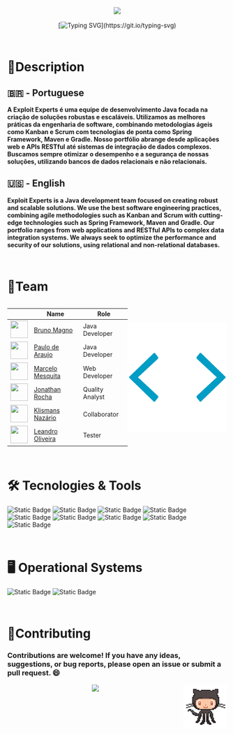 <div style="text-align: center;">
    <img src="https://capsule-render.vercel.app/api?type=waving&height=100&color=gradient" />
</div>
<div align="center" text-align="center">

  [![Typing SVG](https://readme-typing-svg.demolab.com/?font=Fira+Code&weight=600&size=40&pause=100&color=007BFF&center=true&vCenter=true&lines=EXPLOIT+EXPERTS!)](https://git.io/typing-svg) 
</div>

<br>


# 📃Description

## 🇧🇷 - Portuguese
<strong>A Exploit Experts é uma equipe de desenvolvimento Java focada na criação de soluções robustas e escaláveis. Utilizamos as melhores práticas da engenharia de software, combinando metodologias ágeis como Kanban e Scrum com tecnologias de ponta como Spring Framework, Maven e Gradle. Nosso portfólio abrange desde aplicações web e APIs RESTful até sistemas de integração de dados complexos. Buscamos sempre otimizar o desempenho e a segurança de nossas soluções, utilizando bancos de dados relacionais e não relacionais.</strong>


## 🇺🇸	- English
<strong>Exploit Experts is a Java development team focused on creating robust and scalable solutions. We use the best software engineering practices, combining agile methodologies such as Kanban and Scrum with cutting-edge technologies such as Spring Framework, Maven and Gradle. Our portfolio ranges from web applications and RESTful APIs to complex data integration systems. We always seek to optimize the performance and security of our solutions, using relational and non-relational databases.</strong>

<br>

# 🧟Team

<div style="display: flex; align-items: center;">
<div align="left">


|| Name             | Role           |
| ---------------- | ---------------- | -------------- |
| <img src="https://avatars.githubusercontent.com/u/114788642?v=4" float="left" width="40px" height=40px> | <a href='https://github.com/brunoliratm'>Bruno Magno</a> | Java Developer |
| <img src="https://avatars.githubusercontent.com/u/127964717?v=4" float="left" width="40px" height=40px> | <a href='https://github.com/Paulo-Araujo-Jr'>Paulo de Araujo</a> | Java Developer |
| <img src="https://avatars.githubusercontent.com/u/126338859?v=4" float="left" width="40px" height=40px> | <a href='https://github.com/MrMesquita'>Marcelo Mesquita</a> | Web Developer |
| <img src="https://avatars.githubusercontent.com/u/126990110?v=4" float="left" width="40px" height=40px> | <a href='https://github.com/Jonathanwsr'>Jonathan Rocha</a> | Quality Analyst |
| <img src="https://avatars.githubusercontent.com/u/180599406?v=4" float="left" width="40px" height=40px> | <a href='https://github.com/Klismans-Nazario'>Klismans Nazário</a> | Collaborator |
| <img src="https://avatars.githubusercontent.com/u/126925371?v=4" float="left" width="40px" height=40px> | <a href='https://github.com/leandrouser'>Leandro Oliveira</a> | Tester |

</div>
<div align="right">
    <img src="images/typing.gif" margin-left="20px" width="250" height="250" align="right">
</div>
</div>

<br>

# :hammer_and_wrench: Tecnologies & Tools
<div align="left">
  

  ![Static Badge](https://img.shields.io/badge/Java-ED8B00?style=for-the-badge&logo=openjdk&logoColor=white)
  ![Static Badge](https://img.shields.io/badge/html-E34F26?style=for-the-badge&logo=html5&logoColor=white)
  ![Static Badge](https://img.shields.io/badge/css-1572B6?style=for-the-badge&logo=css3&logoColor=white)
  ![Static Badge](https://img.shields.io/badge/javascript-F7DF1E?style=for-the-badge&logo=javascript&logoColor=white)
  ![Static Badge](https://img.shields.io/badge/bootstrap-05054B?style=for-the-badge&logo=bootstrap&logoColor=white)
  ![Static Badge](https://img.shields.io/badge/apachetomcat-F8DC75?style=for-the-badge&logo=apachetomcat&color=%23000000)
  ![Static Badge](https://img.shields.io/badge/sass-CC6699?style=for-the-badge&logo=sass&logoColor=white)
  ![Static Badge](https://img.shields.io/badge/jira-0052CC?style=for-the-badge&logo=jira&logoColor=%230052CC&color=%2397979A)
  ![Static Badge](https://img.shields.io/badge/spring-6DB33F?style=for-the-badge&logo=spring&logoColor=%236DB33F&color=%23000000)

</div>

<br>

# :desktop_computer: Operational Systems
<div align="left">

  ![Static Badge](https://img.shields.io/badge/ubuntu-E95420?style=for-the-badge&logo=ubuntu&logoColor=white)
  ![Static Badge](https://img.shields.io/badge/windows-0078D4?style=for-the-badge&logo=windows&logoColor=white)

</div>

<br>

# 🤝Contributing

<div display="flex" align-items="center">
  <h3 align="left">
    Contributions are welcome! If you have any ideas, suggestions, or bug reports, please open an issue or submit a pull request. 😄  
  </h3>
  <img src="images/GitHub-logo.gif" width="100" height="100" align="right">
</div>

<div style="text-align: center;">
    <img src="https://capsule-render.vercel.app/api?type=waving&height=100&color=gradient&section=footer" />
</div>
